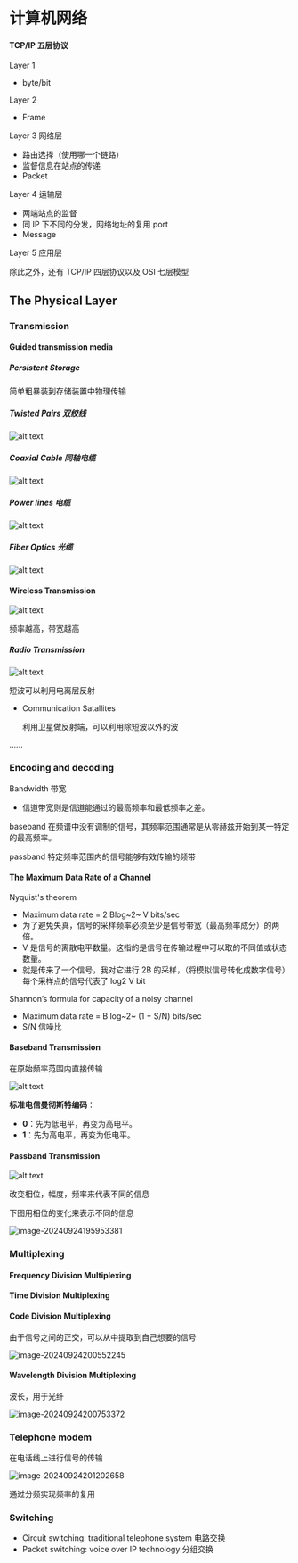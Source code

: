 # 计算机网络

#### TCP/IP 五层协议

Layer 1

* byte/bit

Layer 2

* Frame

Layer 3 网络层

* 路由选择（使用哪一个链路）
* 监督信息在站点的传递
* Packet

Layer 4 运输层

* 两端站点的监督
* 同 IP 下不同的分发，网络地址的复用 port
* Message

Layer 5 应用层

除此之外，还有 TCP/IP 四层协议以及 OSI 七层模型

## The Physical Layer

### Transmission

#### Guided transmission media

##### Persistent Storage

简单粗暴装到存储装置中物理传输

##### Twisted Pairs 双绞线

![alt text](./CN.assets/image-3.png)

##### Coaxial Cable 同轴电缆

![alt text](./CN.assets/image.png)

##### Power lines 电缆

![alt text](./CN.assets/image-2.png)

##### Fiber Optics 光缆

![alt text](./CN.assets/image-1.png)

#### Wireless Transmission

![alt text](./CN.assets/image-4.png)

频率越高，带宽越高

##### Radio Transmission

![alt text](./CN.assets/image-5.png)

短波可以利用电离层反射

* Communication Satallites

  利用卫星做反射端，可以利用除短波以外的波

......

### Encoding and decoding

Bandwidth 带宽

* 信道带宽则是信道能通过的最高频率和最低频率之差。

baseband 在频谱中没有调制的信号，其频率范围通常是从零赫兹开始到某一特定的最高频率。

passband 特定频率范围内的信号能够有效传输的频带



#### **The Maximum Data Rate of a Channel**  

Nyquist's theorem

* Maximum data rate = 2 Blog~2~ V bits/sec
* 为了避免失真，信号的采样频率必须至少是信号带宽（最高频率成分）的两倍。
* V 是信号的离散电平数量。这指的是信号在传输过程中可以取的不同值或状态数量。
* 就是传来了一个信号，我对它进行 2B 的采样，（将模拟信号转化成数字信号）每个采样点的信号代表了 log2 V bit

Shannon’s formula for capacity of a noisy channel

* Maximum data rate = B log~2~ (1 + S/N) bits/sec
* S/N 信噪比

#### Baseband Transmission 

在原始频率范围内直接传输

![alt text](./CN.assets/image-6.png)

**标准电信曼彻斯特编码**：

- **0**：先为低电平，再变为高电平。
- **1**：先为高电平，再变为低电平。

#### Passband Transmission

![alt text](./CN.assets/image-7.png)

改变相位，幅度，频率来代表不同的信息

下图用相位的变化来表示不同的信息

![image-20240924195953381](./CN.assets/image-20240924195953381.png)





### Multiplexing

#### Frequency Division Multiplexing

#### Time Division Multiplexing

#### Code Division Multiplexing

由于信号之间的正交，可以从中提取到自己想要的信号

![image-20240924200552245](./CN.assets/image-20240924200552245.png)



#### Wavelength Division Multiplexing 

波长，用于光纤

![image-20240924200753372](./CN.assets/image-20240924200753372.png)



### Telephone modem

在电话线上进行信号的传输

![image-20240924201202658](./CN.assets/image-20240924201202658.png)

通过分频实现频率的复用



### Switching

* Circuit switching: traditional telephone system 电路交换
* Packet switching: voice over IP technology 分组交换
